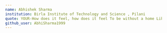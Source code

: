 ```yaml
---
name: Abhishek Sharma
institution: Birla Institute of Technology and Science , Pilani
quote: YOUR-How does it feel, how does it feel To be without a home Like a complete unknown, like a rolling stone
github_user: AbhiSharma1999
---
```


